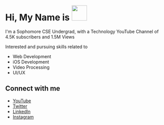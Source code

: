 # Hi, My Name is <img src="https://lh3.googleusercontent.com/proxy/ZO1xiG9Vyi2fEeGVx6upo_pbyjdnqI8LnvQ5V2aBKYjYsGfMchf-ojlozrsC1BjeJDijsuBv9zjWS1UdpVE" width ="48" height= "48">



I'm a Sophomore CSE Undergrad, with a Technology YouTube Channel of 4.5K subscribers and 1.5M Views

Interested and pursuing skills related to
 - Web Development
 - iOS Development
 - Video Processing
 - UI/UX

## Connect with me
- [YouTube](www.youtube.com/kdcloudy)
- [Twitter](www.twitter.com/kdcloudy)
- [LinkedIn](www.linkedin.com/in/kdcloudy)
- [Instagram](www.instagram.com/kdcloudy)
